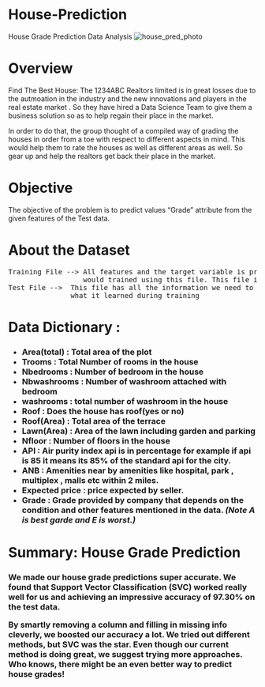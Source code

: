 # House-Prediction
House Grade Prediction Data Analysis
![house_pred_photo](https://github.com/Bobby-Rawat/House-Prediction/assets/147500429/4c3a1c3f-dba6-49b2-8622-7ce38516c522)
# Overview
Find The Best House: The 1234ABC Realtors limited is in great losses due to the autmoation in the industry and the new innovations and players in the real estate market . So they have hired a Data Science Team to give them a business solution so as to help regain their place in the market.

In order to do that, the group thought of a compiled way of grading the houses in order from a toe with respect to different aspects in mind. This would help them to rate the houses as well as different areas as well. So gear up and help the realtors get back their place in the market.

# Objective 
The objective of the problem is to predict values “Grade” attribute from the given features of the Test data.

# About the Dataset
<pre>Training File --> All features and the target variable is present in this file. Machine learning model 
                  would trained using this file. This file is to be used for training and validation.
Test File -->  This file has all the information we need to check how well the model works, based on 
               what it learned during training</pre>

<h1>Data Dictionary :</h1>
<h3>

*   Area(total) : Total area of the plot
*   Trooms : Total Number of rooms in the house
*   Nbedrooms : Number of bedroom in the house
*   Nbwashrooms : Number of washroom attached with bedroom
*   washrooms : total number of washroom in the house
* Roof : Does the house has roof(yes or no)
* Roof(Area) : Total area of the terrace
* Lawn(Area) : Area of the lawn including garden and parking
* Nfloor : Number of floors in the house
* API : Air purity index api is in percentage for example if api is 85 it means its 85% of the standard api for the city.
* ANB : Amenities near by amenities like hospital, park , multiplex , malls etc within 2 miles.
* Expected price : price expected by seller.
* Grade : Grade provided by company that depends on the condition and other features mentioned in the data. *(Note A is best garde and E is worst.)*</h3>

<h1>Summary: House Grade Prediction</h1>

<h3><p>We made our house grade predictions super accurate. We found that Support Vector Classification (SVC) worked really well for us and achieving an impressive accuracy of 97.30% on the test data.</p>
<p>By smartly removing a column and filling in missing info cleverly, we boosted our accuracy a lot. We tried out different methods, but SVC was the star. Even though our current method is doing great, we suggest trying more approaches. Who knows, there might be an even better way to predict house grades!</p></h3>
